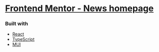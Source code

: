 # [Frontend Mentor - News homepage](https://www.frontendmentor.io/challenges/news-homepage-H6SWTa1MFl)

### Built with

- [React](https://reactjs.org/)
- [TypeScript](https://www.typescriptlang.org/)
- [MUI](https://mui.com/)
